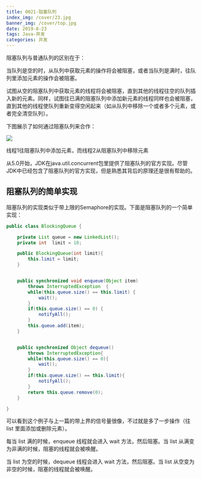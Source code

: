 ```yaml
---
title: 0021-阻塞队列
index_img: /cover/23.jpg
banner_img: /cover/top.jpg
date: 2019-8-23
tags: Java-并发
categories: 并发
---
```


阻塞队列与普通队列的区别在于：

当队列是空的时，从队列中获取元素的操作将会被阻塞，或者当队列是满时，往队列里添加元素的操作会被阻塞。

试图从空的阻塞队列中获取元素的线程将会被阻塞，直到其他的线程往空的队列插入新的元素。同样，试图往已满的阻塞队列中添加新元素的线程同样也会被阻塞，直到其他的线程使队列重新变得空闲起来（如从队列中移除一个或者多个元素，或者完全清空队列）。

下图展示了如何通过阻塞队列来合作：

![](http://tutorials.jenkov.com/images/java-concurrency-utils/blocking-queue.png)



线程1往阻塞队列中添加元素，而线程2从阻塞队列中移除元素

从5.0开始，JDK在java.util.concurrent包里提供了阻塞队列的官方实现。尽管JDK中已经包含了阻塞队列的官方实现，但是熟悉其背后的原理还是很有帮助的。

## 阻塞队列的简单实现

阻塞队列的实现类似于带上限的Semaphore的实现。下面是阻塞队列的一个简单实现：

```java
public class BlockingQueue {

    private List queue = new LinkedList();
    private int  limit = 10;

    public BlockingQueue(int limit){
        this.limit = limit;
    }


    public synchronized void enqueue(Object item)
        throws InterruptedException  {
        while(this.queue.size() == this.limit) {
            wait();
        }
        if(this.queue.size() == 0) {
            notifyAll();
        }
        this.queue.add(item);
    }


    public synchronized Object dequeue()
        throws InterruptedException{
        while(this.queue.size() == 0){
            wait();
        }
        if(this.queue.size() == this.limit){
            notifyAll();
        }
        return this.queue.remove(0);
    }

}

```

可以看到这个例子与上一篇的带上界的信号量很像，不过就是多了一步操作（往 list 里面添加或删除元素）。

每当 list 满的时候，enqueue 线程就会进入 wait 方法，然后阻塞。当 list 从满变为非满的时候，阻塞的线程就会被唤醒。

当 list 为空的时候，dequeue 线程会进入 wait 方法，然后阻塞。当 list 从空变为非空的时候，阻塞的线程就会被唤醒。



